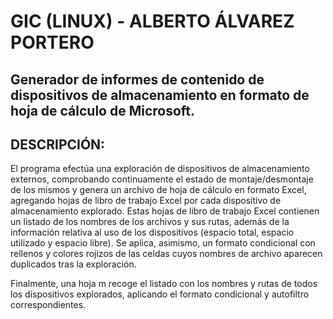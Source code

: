 # GIC (LINUX) - ALBERTO ÁLVAREZ PORTERO

Generador de informes de contenido de dispositivos de almacenamiento en formato de hoja de cálculo de Microsoft.
----------------------------------------------------------------------------------------------------------------

DESCRIPCIÓN:
------------

El programa efectúa una exploración de dispositivos de almacenamiento externos, comprobando continuamente el
estado de montaje/desmontaje de los mismos y genera un archivo de hoja de cálculo en formato Excel, agregando hojas de libro de trabajo Excel por cada dispositivo de almacenamiento explorado.
Estas hojas de libro de trabajo Excel contienen un listado de los nombres de los archivos y sus rutas, además
de la información relativa al uso de los dispositivos (espacio total, espacio utilizado y espacio libre). Se aplica,
asimismo, un formato condicional con rellenos y colores rojizos de las celdas cuyos nombres de archivo aparecen
duplicados tras la exploración. 

Finalmente, una hoja m recoge el listado con los nombres y rutas de todos los dispositivos explorados,
aplicando el formato condicional y autofiltro correspondientes.


